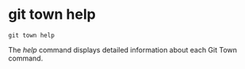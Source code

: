 # git town help

```command-summary
git town help
```

The _help_ command displays detailed information about each Git Town command.
